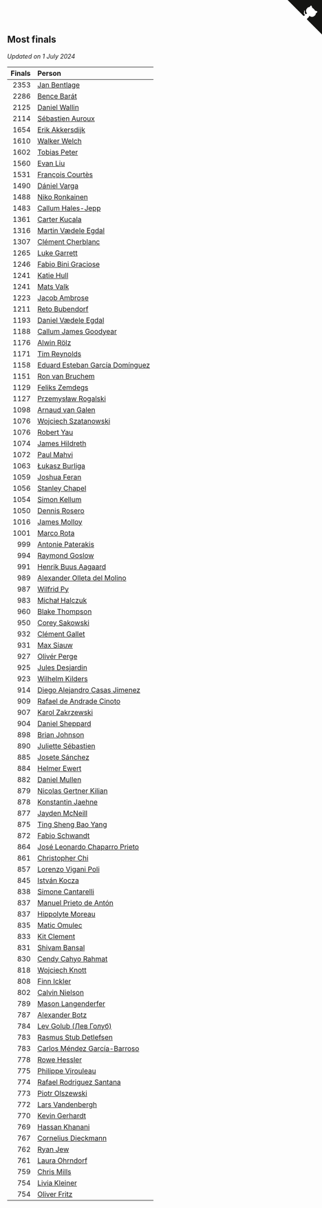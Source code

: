 ## Most finals

*Updated on  1 July 2024*

| Finals | Person |
| ---: | :--- |
| 2353 | [Jan Bentlage](https://www.worldcubeassociation.org/persons/2010BENT01) |
| 2286 | [Bence Barát](https://www.worldcubeassociation.org/persons/2008BARA01) |
| 2125 | [Daniel Wallin](https://www.worldcubeassociation.org/persons/2013WALL03) |
| 2114 | [Sébastien Auroux](https://www.worldcubeassociation.org/persons/2008AURO01) |
| 1654 | [Erik Akkersdijk](https://www.worldcubeassociation.org/persons/2005AKKE01) |
| 1610 | [Walker Welch](https://www.worldcubeassociation.org/persons/2011WELC01) |
| 1602 | [Tobias Peter](https://www.worldcubeassociation.org/persons/2014PETE03) |
| 1560 | [Evan Liu](https://www.worldcubeassociation.org/persons/2009LIUE01) |
| 1531 | [François Courtès](https://www.worldcubeassociation.org/persons/2008COUR01) |
| 1490 | [Dániel Varga](https://www.worldcubeassociation.org/persons/2008VARG01) |
| 1488 | [Niko Ronkainen](https://www.worldcubeassociation.org/persons/2010RONK01) |
| 1483 | [Callum Hales-Jepp](https://www.worldcubeassociation.org/persons/2012HALE01) |
| 1361 | [Carter Kucala](https://www.worldcubeassociation.org/persons/2015KUCA01) |
| 1316 | [Martin Vædele Egdal](https://www.worldcubeassociation.org/persons/2013EGDA02) |
| 1307 | [Clément Cherblanc](https://www.worldcubeassociation.org/persons/2014CHER05) |
| 1265 | [Luke Garrett](https://www.worldcubeassociation.org/persons/2017GARR05) |
| 1246 | [Fabio Bini Graciose](https://www.worldcubeassociation.org/persons/2010GRAC02) |
| 1241 | [Katie Hull](https://www.worldcubeassociation.org/persons/2010HULL01) |
| 1241 | [Mats Valk](https://www.worldcubeassociation.org/persons/2007VALK01) |
| 1223 | [Jacob Ambrose](https://www.worldcubeassociation.org/persons/2010AMBR01) |
| 1211 | [Reto Bubendorf](https://www.worldcubeassociation.org/persons/2012BUBE01) |
| 1193 | [Daniel Vædele Egdal](https://www.worldcubeassociation.org/persons/2013EGDA01) |
| 1188 | [Callum James Goodyear](https://www.worldcubeassociation.org/persons/2012GOOD02) |
| 1176 | [Alwin Rölz](https://www.worldcubeassociation.org/persons/2016ROLZ01) |
| 1171 | [Tim Reynolds](https://www.worldcubeassociation.org/persons/2005REYN01) |
| 1158 | [Eduard Esteban García Domínguez](https://www.worldcubeassociation.org/persons/2011EDUA01) |
| 1151 | [Ron van Bruchem](https://www.worldcubeassociation.org/persons/2003BRUC01) |
| 1129 | [Feliks Zemdegs](https://www.worldcubeassociation.org/persons/2009ZEMD01) |
| 1127 | [Przemysław Rogalski](https://www.worldcubeassociation.org/persons/2013ROGA02) |
| 1098 | [Arnaud van Galen](https://www.worldcubeassociation.org/persons/2006GALE01) |
| 1076 | [Wojciech Szatanowski](https://www.worldcubeassociation.org/persons/2011SZAT01) |
| 1076 | [Robert Yau](https://www.worldcubeassociation.org/persons/2009YAUR01) |
| 1074 | [James Hildreth](https://www.worldcubeassociation.org/persons/2009HILD01) |
| 1072 | [Paul Mahvi](https://www.worldcubeassociation.org/persons/2012MAHV01) |
| 1063 | [Łukasz Burliga](https://www.worldcubeassociation.org/persons/2013BURL01) |
| 1059 | [Joshua Feran](https://www.worldcubeassociation.org/persons/2011FERA01) |
| 1056 | [Stanley Chapel](https://www.worldcubeassociation.org/persons/2016CHAP04) |
| 1054 | [Simon Kellum](https://www.worldcubeassociation.org/persons/2016KELL12) |
| 1050 | [Dennis Rosero](https://www.worldcubeassociation.org/persons/2010ROSE03) |
| 1016 | [James Molloy](https://www.worldcubeassociation.org/persons/2011MOLL01) |
| 1001 | [Marco Rota](https://www.worldcubeassociation.org/persons/2009ROTA01) |
| 999 | [Antonie Paterakis](https://www.worldcubeassociation.org/persons/2012PATE01) |
| 994 | [Raymond Goslow](https://www.worldcubeassociation.org/persons/2014GOSL01) |
| 991 | [Henrik Buus Aagaard](https://www.worldcubeassociation.org/persons/2006BUUS01) |
| 989 | [Alexander Olleta del Molino](https://www.worldcubeassociation.org/persons/2008OLLE01) |
| 987 | [Wilfrid Py](https://www.worldcubeassociation.org/persons/2016PYWI01) |
| 983 | [Michał Halczuk](https://www.worldcubeassociation.org/persons/2006HALC01) |
| 960 | [Blake Thompson](https://www.worldcubeassociation.org/persons/2010THOM03) |
| 950 | [Corey Sakowski](https://www.worldcubeassociation.org/persons/2011SAKO01) |
| 932 | [Clément Gallet](https://www.worldcubeassociation.org/persons/2004GALL02) |
| 931 | [Max Siauw](https://www.worldcubeassociation.org/persons/2017SIAU02) |
| 927 | [Olivér Perge](https://www.worldcubeassociation.org/persons/2007PERG01) |
| 925 | [Jules Desjardin](https://www.worldcubeassociation.org/persons/2010DESJ01) |
| 923 | [Wilhelm Kilders](https://www.worldcubeassociation.org/persons/2010KILD02) |
| 914 | [Diego Alejandro Casas Jimenez](https://www.worldcubeassociation.org/persons/2014JIME05) |
| 909 | [Rafael de Andrade Cinoto](https://www.worldcubeassociation.org/persons/2007CINO01) |
| 907 | [Karol Zakrzewski](https://www.worldcubeassociation.org/persons/2014ZAKR01) |
| 904 | [Daniel Sheppard](https://www.worldcubeassociation.org/persons/2009SHEP01) |
| 898 | [Brian Johnson](https://www.worldcubeassociation.org/persons/2013JOHN10) |
| 890 | [Juliette Sébastien](https://www.worldcubeassociation.org/persons/2014SEBA01) |
| 885 | [Josete Sánchez](https://www.worldcubeassociation.org/persons/2015SANC18) |
| 884 | [Helmer Ewert](https://www.worldcubeassociation.org/persons/2015EWER01) |
| 882 | [Daniel Mullen](https://www.worldcubeassociation.org/persons/2016MULL04) |
| 879 | [Nicolas Gertner Kilian](https://www.worldcubeassociation.org/persons/2013GERT01) |
| 878 | [Konstantin Jaehne](https://www.worldcubeassociation.org/persons/2015JAEH01) |
| 877 | [Jayden McNeill](https://www.worldcubeassociation.org/persons/2012MCNE01) |
| 875 | [Ting Sheng Bao Yang](https://www.worldcubeassociation.org/persons/2008BAOY01) |
| 872 | [Fabio Schwandt](https://www.worldcubeassociation.org/persons/2014SCHW02) |
| 864 | [José Leonardo Chaparro Prieto](https://www.worldcubeassociation.org/persons/2011CHAP01) |
| 861 | [Christopher Chi](https://www.worldcubeassociation.org/persons/2014CHIC01) |
| 857 | [Lorenzo Vigani Poli](https://www.worldcubeassociation.org/persons/2007POLI01) |
| 845 | [István Kocza](https://www.worldcubeassociation.org/persons/2005KOCZ01) |
| 838 | [Simone Cantarelli](https://www.worldcubeassociation.org/persons/2012CANT02) |
| 837 | [Manuel Prieto de Antón](https://www.worldcubeassociation.org/persons/2015ANTO04) |
| 837 | [Hippolyte Moreau](https://www.worldcubeassociation.org/persons/2008MORE02) |
| 835 | [Matic Omulec](https://www.worldcubeassociation.org/persons/2010OMUL02) |
| 833 | [Kit Clement](https://www.worldcubeassociation.org/persons/2008CLEM01) |
| 831 | [Shivam Bansal](https://www.worldcubeassociation.org/persons/2011BANS02) |
| 830 | [Cendy Cahyo Rahmat](https://www.worldcubeassociation.org/persons/2010RAHM02) |
| 818 | [Wojciech Knott](https://www.worldcubeassociation.org/persons/2011KNOT01) |
| 808 | [Finn Ickler](https://www.worldcubeassociation.org/persons/2012ICKL01) |
| 802 | [Calvin Nielson](https://www.worldcubeassociation.org/persons/2014NIEL03) |
| 789 | [Mason Langenderfer](https://www.worldcubeassociation.org/persons/2013LANG03) |
| 787 | [Alexander Botz](https://www.worldcubeassociation.org/persons/2013BOTZ01) |
| 784 | [Lev Golub (Лев Голуб)](https://www.worldcubeassociation.org/persons/2014HOLU01) |
| 783 | [Rasmus Stub Detlefsen](https://www.worldcubeassociation.org/persons/2014DETL01) |
| 783 | [Carlos Méndez García-Barroso](https://www.worldcubeassociation.org/persons/2010GARC02) |
| 778 | [Rowe Hessler](https://www.worldcubeassociation.org/persons/2007HESS01) |
| 775 | [Philippe Virouleau](https://www.worldcubeassociation.org/persons/2008VIRO01) |
| 774 | [Rafael Rodriguez Santana](https://www.worldcubeassociation.org/persons/2012SANT12) |
| 773 | [Piotr Olszewski](https://www.worldcubeassociation.org/persons/2013OLSZ02) |
| 772 | [Lars Vandenbergh](https://www.worldcubeassociation.org/persons/2003VAND01) |
| 770 | [Kevin Gerhardt](https://www.worldcubeassociation.org/persons/2013GERH01) |
| 769 | [Hassan Khanani](https://www.worldcubeassociation.org/persons/2018KHAN26) |
| 767 | [Cornelius Dieckmann](https://www.worldcubeassociation.org/persons/2009DIEC01) |
| 762 | [Ryan Jew](https://www.worldcubeassociation.org/persons/2008JEWR01) |
| 761 | [Laura Ohrndorf](https://www.worldcubeassociation.org/persons/2009OHRN01) |
| 759 | [Chris Mills](https://www.worldcubeassociation.org/persons/2014MILL04) |
| 754 | [Livia Kleiner](https://www.worldcubeassociation.org/persons/2013KLEI03) |
| 754 | [Oliver Fritz](https://www.worldcubeassociation.org/persons/2014FRIT02) |


<a href="https://github.com/jonatanklosko/wca_statistics" class="github-corner" aria-label="View source on Github"><svg width="80" height="80" viewBox="0 0 250 250" style="fill:#151513; color:#fff; position: absolute; top: 0; border: 0; right: 0;" aria-hidden="true"><path d="M0,0 L115,115 L130,115 L142,142 L250,250 L250,0 Z"></path><path d="M128.3,109.0 C113.8,99.7 119.0,89.6 119.0,89.6 C122.0,82.7 120.5,78.6 120.5,78.6 C119.2,72.0 123.4,76.3 123.4,76.3 C127.3,80.9 125.5,87.3 125.5,87.3 C122.9,97.6 130.6,101.9 134.4,103.2" fill="currentColor" style="transform-origin: 130px 106px;" class="octo-arm"></path><path d="M115.0,115.0 C114.9,115.1 118.7,116.5 119.8,115.4 L133.7,101.6 C136.9,99.2 139.9,98.4 142.2,98.6 C133.8,88.0 127.5,74.4 143.8,58.0 C148.5,53.4 154.0,51.2 159.7,51.0 C160.3,49.4 163.2,43.6 171.4,40.1 C171.4,40.1 176.1,42.5 178.8,56.2 C183.1,58.6 187.2,61.8 190.9,65.4 C194.5,69.0 197.7,73.2 200.1,77.6 C213.8,80.2 216.3,84.9 216.3,84.9 C212.7,93.1 206.9,96.0 205.4,96.6 C205.1,102.4 203.0,107.8 198.3,112.5 C181.9,128.9 168.3,122.5 157.7,114.1 C157.9,116.9 156.7,120.9 152.7,124.9 L141.0,136.5 C139.8,137.7 141.6,141.9 141.8,141.8 Z" fill="currentColor" class="octo-body"></path></svg></a><style>.github-corner:hover .octo-arm{animation:octocat-wave 560ms ease-in-out}@keyframes octocat-wave{0%,100%{transform:rotate(0)}20%,60%{transform:rotate(-25deg)}40%,80%{transform:rotate(10deg)}}@media (max-width:500px){.github-corner:hover .octo-arm{animation:none}.github-corner .octo-arm{animation:octocat-wave 560ms ease-in-out}}</style>
